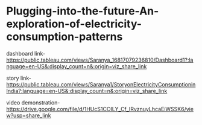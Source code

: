# Plugging-into-the-future-An-exploration-of-electricity-consumption-patterns

dashboard link-https://public.tableau.com/views/Saranya_16817079236810/Dashboard1?:language=en-US&:display_count=n&:origin=viz_share_link

story link-https://public.tableau.com/views/Saranya1/StoryonElectricityConsumptioninIndia?:language=en-US&:display_count=n&:origin=viz_share_link

video demonstration-https://drive.google.com/file/d/1HUcS1COILY_Cf_IRvznuyLhcaEiWSSK6/view?usp=share_link
